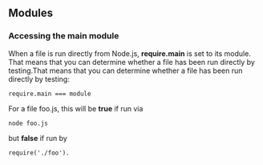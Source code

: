 ## Modules

### Accessing the main module

When a file is run directly from Node.js, **require.main** is set to its module. That means that you can determine whether a file has been run directly by testing.That means that you can determine whether a file has been run directly by testing:

	require.main === module

For a file foo.js, this will be **true** if run via 
	
	node foo.js

but **false** if run by 
	
	require('./foo').